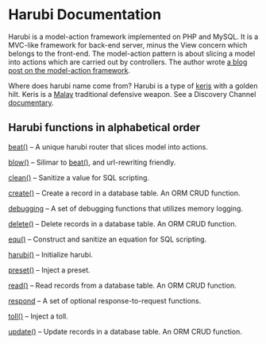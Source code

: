 Harubi Documentation
====================

Harubi is a model-action framework implemented on PHP and MySQL. It is a MVC-like framework for back-end server, minus the View concern which belongs to the front-end. The model-action pattern is about slicing a model into actions which are carried out by controllers. The author wrote [a blog post on the model-action framework](https://chelahmy.blogspot.com/2019/10/model-action-framework.html).

Where does harubi name come from? Harubi is a type of [keris](https://educalingo.com/en/dic-ms/keris) with a golden hilt. Keris is a [Malay](https://en.wikipedia.org/wiki/Malays_(ethnic_group)) traditional defensive weapon. See a Discovery Channel [documentary](https://www.youtube.com/watch?v=LUNg_Ah2-XY).

## Harubi functions in alphabetical order

[beat()](beat.md) &ndash; A unique harubi router that slices model into actions.

[blow()](blow.md) &ndash; Silimar to [beat()](beat.md), and url-rewriting friendly.

[clean()](clean.md) &ndash; Sanitize a value for SQL scripting.

[create()](create.md) &ndash; Create a record in a database table. An ORM CRUD function.

[debugging](debugging.md) &ndash; A set of debugging functions that utilizes memory logging.

[delete()](delete.md) &ndash; Delete records in a database table. An ORM CRUD function.

[equ()](equ.md) &ndash; Construct and sanitize an equation for SQL scripting.

[harubi()](harubi.md) &ndash; Initialize harubi.

[preset()](preset.md) &ndash; Inject a preset.

[read()](read.md) &ndash; Read records from a database table. An ORM CRUD function.

[respond](respond.md) &ndash; A set of optional response-to-request functions.

[toll()](toll.md) &ndash; Inject a toll.

[update()](update.md) &ndash; Update records in a database table. An ORM CRUD function.
